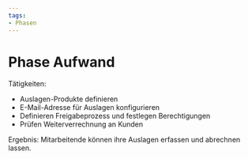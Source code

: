 ```yaml
---
tags:
- Phasen
---
```

# Phase Aufwand

Tätigkeiten:

- Auslagen-Produkte definieren
- E-Mail-Adresse für Auslagen konfigurieren
- Definieren Freigabeprozess und festlegen Berechtigungen
- Prüfen Weiterverrechnung an Kunden

Ergebnis: Mitarbeitende können ihre Auslagen erfassen und abrechnen lassen.